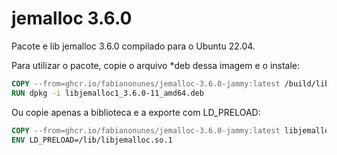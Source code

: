 # jemalloc 3.6.0

Pacote e lib jemalloc 3.6.0 compilado para o Ubuntu 22.04.

Para utilizar o pacote, copie o arquivo *deb dessa imagem e o instale:

```Dockerfile
COPY --from=ghcr.io/fabianonunes/jemalloc-3.6.0-jammy:latest /build/libjemalloc1_3.6.0-11_amd64.deb .
RUN dpkg -i libjemalloc1_3.6.0-11_amd64.deb
```

Ou copie apenas a biblioteca e a exporte com LD_PRELOAD:

```Dockerfile
COPY --from=ghcr.io/fabianonunes/jemalloc-3.6.0-jammy:latest libjemalloc.so.1 /lib
ENV LD_PRELOAD=/lib/libjemalloc.so.1
```
